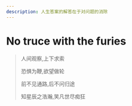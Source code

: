 ```yaml
---
description: 人生答案的解答在于对问题的消除
---
```


# No truce with the furies

> 人间观察,上下求索
>
> 恐惧为鞭,欲望做轮
>
> 前不见通路,后不问归途
>
> 知星辰之浩瀚,笑凡世尽痴狂
